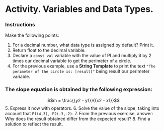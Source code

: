 # Activity. Variables and Data Types.

### Instructions

Make the following points:

1. For a decimal number, what data type is assigned by default? Print it.
2. Return float to the decimal variable.
3. Declare a `const val` variable with the value of PI and multiply it by 2 times our decimal variable to get the perimeter of a circle. 
4. For the previous example, use a **String Template** to print the text `"The perimeter of the circle is: [result]"` being result our perimeter variable. 
### The slope equation is obtained by the following expression:
$$m = \frac{{y2 - y1}}{{x2 - x1}}$$
5. Express it now with operators.
6. Solve the value of the slope, taking into account that `P1(4,3), P2(-3,-2)`.
7. From the previous exercise, answer: Why does the result obtained differ from the expected result?
8. Find a solution to reflect the result.
